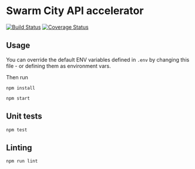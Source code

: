 # Swarm City API accelerator

[![Build Status](https://travis-ci.org/swarmcity/SwarmCityAPI.svg?branch=master)](https://travis-ci.org/swarmcity/SwarmCityAPI)
[![Coverage Status](https://coveralls.io/repos/github/swarmcity/SwarmCityAPI/badge.svg)](https://coveralls.io/github/swarmcity/SwarmCityAPI)


## Usage

You can override the default ENV variables defined in `.env` by changing this file - or defining them as environment vars.

Then run

`npm install`

`npm start`


## Unit tests

`npm test`

## Linting 

`npm run lint`

